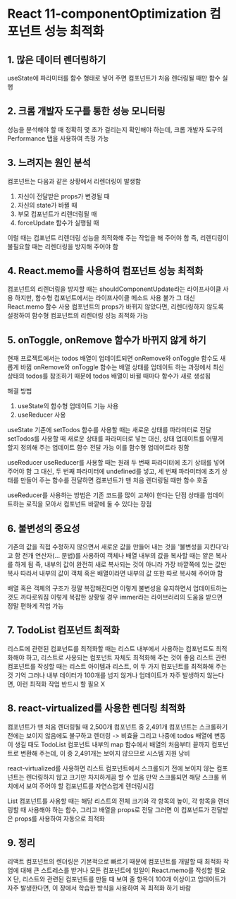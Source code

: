 # React 11-componentOptimization 컴포넌트 성능 최적화

## 1. 많은 데이터 렌더링하기

useState에 파라미터를 함수 형태로 넣어 주면 컴포넌트가 처음 렌더링될 때만 함수 실행

## 2. 크롬 개발자 도구를 통한 성능 모니터링

성능을 분석해야 할 때 정확히 몇 초가 걸리는지 확인해야 하는데, 크롬 개발자 도구의 Performance 탭을 사용하여 측정 가능

## 3. 느려지는 원인 분석

컴포넌트는 다음과 같은 상황에서 리렌더링이 발생함

1. 자신이 전달받은 props가 변경될 때
2. 자신의 state가 바뀔 때
3. 부모 컴포넌트가 리렌더링될 때
4. forceUpdate 함수가 실행될 때

이럴 때는 컴포넌트 리렌더링 성능을 최적화해 주는 작업을 해 주어야 함
즉, 리렌디링이 불필요할 때는 리렌더링을 방지해 주어야 함

## 4. React.memo를 사용하여 컴포넌트 성능 최적화

컴포넌트의 리렌더링을 방지할 때는 shouldComponentUpdate라는 라이프사이클 사용
하지만, 함수형 컴포넌트에서는 라이프사이클 메소드 사용 불가
그 대신 React.memo 함수 사용
컴포넌트의 props가 바뀌지 않았다면, 리렌더링하지 않도록 설정하여 함수형 컴포넌트의 리렌더링 성능 최적화 가능

## 5. onToggle, onRemove 함수가 바뀌지 않게 하기

현재 프로젝트에서는 todos 배열이 업데이트되면 onRemove와 onToggle 함수도 새롭게 바뀜
onRemove와 onToggle 함수는 배열 상태를 업데이트 하는 과정에서 최신 상태의 todos를 참조하기 때문에 todos 배열이 바뀔 때마다 함수가 새로 생성됨

해결 방법

1. useState의 함수형 업데이트 기능 사용
2. useReducer 사용

useState
기존에 setTodos 함수를 사용할 때는 새로운 상태를 파라미터로 전달
setTodos를 사용할 때 새로운 상태를 파라미터로 넣는 대신, 상태 업데이트를 어떻게 할지 정의해 주는 업데이트 함수 전달 가능
이를 함수형 업데이트라 칭함

useReducer
useReducer를 사용할 때는 원래 두 번째 파라미터에 초기 상태를 넣어 주어야 함
그 대신, 두 번째 파라미터에 undefined를 넣고, 세 번째 파라미터에 초기 상태를 만들어 주는 함수를 전달하면
컴포넌트가 맨 처음 렌더링될 때만 함수 호출

useReducer를 사용하는 방법은 기존 코드를 많이 고쳐야 한다는 단점
상태를 업데이트하는 로직을 모아서 컴포넌트 바깥에 둘 수 있다는 장점

## 6. 불변성의 중요성

기존의 값을 직접 수정하지 않으면서 새로운 값을 만들어 내는 것을 '불변성을 지킨다'라고 함
전개 연산자(... 문법)를 사용하여 객체나 배열 내부의 값을 복사할 때는 얕은 복사를 하게 됨
즉, 내부의 값이 완전히 새로 복사되는 것이 아니라 가장 바깥쪽에 있는 값만 복사
따라서 내부의 값이 객체 혹은 배열이라면 내부의 값 또한 따로 복사해 주어야 함

배열 혹은 객체의 구조가 정말 복잡해진다면 이렇게 불변성을 유지하면서 업데이트하는 것도 까다로워짐
이렇게 복잡한 상황일 경우 immer라는 라이브러리의 도움을 받으면 정말 편하게 작업 가능

## 7. TodoList 컴포넌트 최적화

리스트에 관련된 컴포넌트를 최적화할 때는 리스트 내부에서 사용하는 컴포넌트도 최적화해야 하고, 리스트로 사용되는 컴포넌트 자체도 최적화해 주는 것이 좋음
리스트 관련 컴포넌트를 작성할 때는 리스트 아이템과 리스트, 이 두 가지 컴포넌트를 최적화해 주는 것 기억
그러나 내부 데이터가 100개를 넘지 않거나 업데이트가 자주 발생하지 않는다면, 이런 최적화 작업 반드시 할 필요 X

## 8. react-virtualized를 사용한 렌더링 최적화

컴포넌트가 맨 처음 렌더링될 때 2,500개 컴포넌트 중 2,491개 컴포넌트는 스크롤하기 전에는 보이지 않음에도 불구하고 렌더링 -> 비효율
그리고 나중에 todos 배열에 변동이 생길 때도 TodoList 컴포넌트 내부의 map 함수에서 배열의 처음부터 끝까지 컴포넌트로 변환해 주는데, 이 중 2,491개는 보이지 않으므로 시스템 지원 낭비

react-virtualized를 사용하면 리스트 컴포넌트에서 스크롤되기 전에 보이지 않는 컴포넌트는 렌더링하지 않고 크기만 차지하게끔 할 수 있음
만약 스크롤되면 해당 스크롤 위치에서 보여 주어야 할 컴포넌트를 자연스럽게 렌더링시킴

List 컴포넌트를 사용할 때는 해당 리스트의 전체 크기와 각 항목의 높이, 각 항목을 렌더링할 때 사용해야 하는 함수, 그리고 배열을 props로 전달
그러면 이 컴포넌트가 전달받은 props를 사용하여 자동으로 최적화

## 9. 정리

리액트 컴포넌트의 렌더링은 기본적으로 빠르기 때문에 컴포넌트를 개발할 때 최적화 작업에 대해 큰 스트레스를 받거나 모든 컴포넌트에 일일이 React.memo를 작성할 필요 X
단, 리스트와 관련된 컴포넌트를 만들 때 보여 줄 항목이 100개 이상이고 업데이트가 자주 발생한다면, 이 장에서 학습한 방식을 사용하여 꼭 최적화 하기 바람
